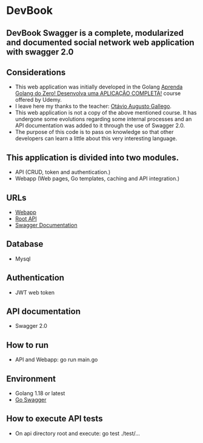 # DevBook
## DevBook Swagger is a complete, modularized and documented social network web application with swagger 2.0

## Considerations
- This web application was initially developed in the Golang [Aprenda Golang do Zero! Desenvolva uma APLICAÇÃO COMPLETA!](https://www.udemy.com/course/aprenda-golang-do-zero-desenvolva-uma-aplicacao-completa/) course offered by Udemy.
- I leave here my thanks to the teacher: [Otávio Augusto Gallego](https://www.udemy.com/course/aprenda-golang-do-zero-desenvolva-uma-aplicacao-completa/#instructor-1).
- This web application is not a copy of the above mentioned course. It has undergone some evolutions regarding some internal processes and an API documentation was added to it through the use of Swagger 2.0.
- The purpose of this code is to pass on knowledge so that other developers can learn a little about this very interesting language.

## This application is divided into two modules.
- API (CRUD, token and authentication.) 
- Webapp (Web pages, Go templates, caching and API integration.)

## URLs
- [Webapp](http://localhost:3000)
- [Root API](http://localhost:5000)
- [Swagger Documentation](http://localhost:5000/swagger/index.html)

## Database
- Mysql

## Authentication
- JWT web token

## API documentation
- Swagger 2.0

## How to run
- API and Webapp: go run main.go

## Environment
- Golang 1.18 or latest
- [Go Swagger](https://github.com/swaggo/swag)

## How to execute API tests
- On api directory root and execute: go test ./test/...
